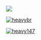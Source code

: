 ![](https://i.imgur.com/haBj46o.png)


<p align="left"> <a href="https://github.com/ryo-ma/github-profile-trophy"><img src="https://github-profile-trophy.vercel.app/?username=heavybr" alt="heavybr" /></a> </p>

<p align="left"> <a href="https://twitter.com/heavy147" target="blank"><img src="https://img.shields.io/twitter/follow/heavy147?logo=twitter&style=for-the-badge" alt="heavy147" /></a> </p>
<!---
### Hi there 👋
- :heart: I'm a student at State University of Campinas, majoring in Computer Information Systems
- 🔭 Creating bugs and solving too (sometimes) at **[@Sensedia](https://github.com/Sensedia)**
- ⚙️ I use daily: `.ts`, `.java`, `.tsx`, `.yaml` and `.go`
- 👽 I'm also using Kubernetes and Istio (Service Mesh) on my daily work
- 😍 I'm in love with cloud native technologies and event-driven architectures
- 🤑 Professionally i'm a Go developer, but my favorite language is Elixir 💘
- 🔥 I'm currently learning **Elixir and Kotlin**
- 😼 _**Passionate for problem solving, programming is just a way to handle it.**_

---

-->



![Anurag's GitHub stats](https://github-readme-stats.vercel.app/api?username=heavybr&count_private=true)

[![Top Langs](https://github-readme-stats.vercel.app/api/top-langs/?username=heavybr&langs_count=8)](https://github.com/anuraghazra/github-readme-stats)
